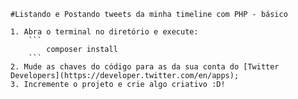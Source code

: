 	#Listando e Postando tweets da minha timeline com PHP - básico

	1. Abra o terminal no diretório e execute:
		```
			composer install
		```
	2. Mude as chaves do código para as da sua conta do [Twitter Developers](https://developer.twitter.com/en/apps);
	3. Incremente o projeto e crie algo criativo :D! 